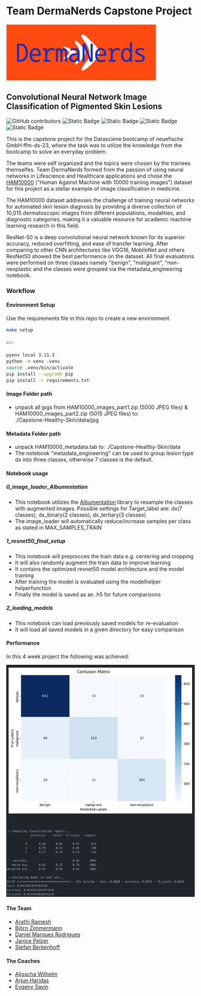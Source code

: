 # Team DermaNerds Capstone Project

![Banner goes here](./git_images/DermaNerds_nf.png)

## Convolutional Neural Network Image Classification of Pigmented Skin Lesions

![GitHub contributors](https://img.shields.io/github/contributors/StefanK2ff/capstone-healthy-skin)
![Static Badge](https://img.shields.io/badge/Lifescience-yellow)
![Static Badge](https://img.shields.io/badge/medicine-green)
![Static Badge](https://img.shields.io/badge/skin_cancer-violet)
![Static Badge](https://img.shields.io/badge/ResNet50-blue)

This is the capstone project for the Datasciene bootcamp of neuefische GmbH ffm-ds-23, where the task was to utilize the knowledge from the bootcamp to solve an everyday problem.

The teams were self organized and the topics were chosen by the trainees themselfes. Team DermaNerds formed from the passion of using neural networks in Lifescience and Healthcare applications and chose the [HAM10000](https://dataverse.harvard.edu/dataset.xhtml?persistentId=doi:10.7910/DVN/DBW86T) ("Human Against Machine with 10000 training images") dataset for this project as a stellar example of image classification in medicine.

The HAM10000 dataset addresses the challenge of training neural networks for automated skin lesion diagnosis by providing a diverse collection of 10,015 dermatoscopic images from different populations, modalities, and diagnostic categories, making it a valuable resource for academic machine learning research in this field.

ResNet-50 is a deep convolutional neural network known for its superior accuracy, reduced overfitting, and ease of transfer learning. After comparing to other CNN architectures like VGG16, MobileNet and others ResNet50 showed the best performence on the dataset. All final evaluations were performed on three classes namely "benign", "malignant", "non-neoplastic and the classes were grouped via the metadata_engineering notebook.

### Workflow

#### Environment Setup

Use the requirements file in this repo to create a new environment.

```BASH
make setup

#or

pyenv local 3.11.3
python -m venv .venv
source .venv/bin/activate
pip install --upgrade pip
pip install -r requirements.txt
```

#### Image Folder path

- unpack all jpgs from HAM10000_images_part1.zip (5000 JPEG files) &
HAM10000_images_part2.zip (5015 JPEG files) to:  
./Capstone-Healthy-Skin/data/jpg

#### Metadata Folder path

- unpack HAM10000_metadata.tab to: ./Capstone-Healthy-Skin/data
- The notebook "metadata_engineering" can be used to group lesion type dx into three classes, otherwise 7 classes is the default.

#### Notebook usage

##### 0_image_loader_Albumentation

- This notebook utilizes the [Albumentation](https://albumentations.ai/) library to resample the classes with augmented images. Possible settings for Target_label are: dx(7 classes), dx_binary(2 classes), dx_tertiary(3 classes)
- The image_loader will automatically reduce/increase samples per class as stated in MAX_SAMPLES_TRAIN
  
##### 1_resnet50_final_setup

- This notebook will preprocces the train data e.g. centering and cropping
- It will also randomly augment the train data to improve learning
- It contains the optimized resnet50 model architecture and the model training
- After training the model is evaluated using the modelhelper helperfunction
- Finally the model is saved as an .h5 for future comparisons
  
##### 2_loading_models

- This notebook can load previously saved models for re-evaluation
- It will load all saved models in a given directory for easy comparison

#### Performance

In this 4 week project the following was achieved:

![Evaluation-Metrics go here](./git_images/results.png)

#### The Team

- [Arathi Ramesh](https://github.com/eigenaarti2)
- [Björn Zimmermann](https://github.com/bjzim)
- [Daniel Marques Rodrigues](https://github.com/Da-MaRo)
- [Janice Pelzer](https://github.com/janicepelzer)
- [Stefan Berkenhoff](https://github.com/StefanK2ff)

#### The Coaches

- [Aljoscha Wilhelm](https://github.com/JodaFlame)
- [Arjun Haridas](https://github.com/Ajax121)
- [Evgeny Savin](https://github.com/EvgenySavin1985)
